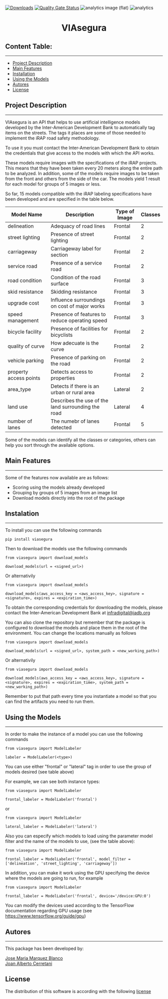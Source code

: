 [![Downloads](https://pepy.tech/badge/viasegura)](https://pepy.tech/project/viasegura)
[![Quality Gate Status](https://sonarcloud.io/api/project_badges/measure?project=EL-BID_VIAsegura&metric=alert_status)](https://sonarcloud.io/summary/new_code?id=EL-BID_VIAsegura)
![analytics image (flat)](https://raw.githubusercontent.com/vitr/google-analytics-beacon/master/static/badge-flat.gif)
![analytics](https://www.google-analytics.com/collect?v=1&cid=555&t=pageview&ec=repo&ea=open&dp=/VIAsegura/readme&dt=&tid=UA-4677001-16)
<h1 align="center"> VIAsegura</h1>

## Content Table:
---

- [Project Description](#project-description)
- [Main Features](#main-features)
- [Installation](#installation)
- [Using the Models](#using-the-models)
- [Autores](#autores)
- [License](#license)



## Project Description
---

VIAsegura is an API that helps to use artificial intelligence models developed by the Inter-American Development Bank to automatically tag items on the streets. The tags it places are some of those needed to implement the iRAP road safety methodology. 

To use it you must contact the Inter-American Development Bank to obtain the credentials that give access to the models with which the API works.

These models require images with the specifications of the iRAP projects. This means that they have been taken every 20 meters along the entire path to be analyzed. In addition, some of the models require images to be taken from the front and others from the side of the car. The models yield 1 result for each model for groups of 5 images or less. 

So far, 15 models compatible with the iRAP labeling specifications have been developed and are specified in the table below. 


| Model Name             | Description                                   | Type of Image | Classes |
|------------------------|---------------------------------------------- | ------------- | ------- |
| delineation            | Adequacy of road lines                        | Frontal       | 2       |
| street lighting        | Presence of street lighting                   | Frontal       | 2       |
| carriageway            | Carriageway label for section                 | Frontal       | 2       |
| service road           | Presence of a service road                    | Frontal       | 2       |
| road condition         | Condition of the road surface                 | Frontal       | 3       |
| skid resistance        | Skidding resistance                           | Frontal       | 3       |
| upgrade cost           | Influence surroundings on cost of major works | Frontal       | 3       |
| speed management       | Presence of features to reduce operating speed| Frontal       | 3       |
| bicycle facility       | Presence of facilities for bicyclists         | Frontal       | 2       |
| quality of curve       | How adecuate is the curve                     | Frontal       | 2       |
| vehicle parking        | Presence of parking on the road               | Frontal       | 2       |
| property access points | Detects access to properties                  | Frontal       | 2       |
| area_type              | Detects if there is an urban or rural area    | Lateral       | 2       |
| land use               | Describes the use of the land surrounding the road | Lateral       | 4       |
| number of lanes        | The numebr of lanes detected                  | Frontal       | 5       |

Some of the models can identify all the classes or categories, others can help you sort through the available options.

## Main Features
---

Some of the features now available are as follows:

- Scoring using the models already developed
- Grouping by groups of 5 images from an image list
- Download models directly into the root of the package

## Instalation
---

To install you can use the following commands

```
pip install viasegura

```

Then to download the models use the following commands

```
from viasegura import download_models

download_models(url = <signed_url>)
```

Or alternativily

```
from viasegura import download_models

download_models(aws_access_key = <aws_access_key>, signature = <signature>, expires = <expiration_time>)
```


To obtain the corresponding credentials for downloading the models, please contact the Inter-American Development Bank at infradigital@iadb.org

You can also clone the repository but remember that the package is configured to download the models and place them in the root of the environment. You can change the locations manually as follows

```
from viasegura import download_models

download_models(url = <signed_url>, system_path = <new_working_path>)
```

Or alternativily

```
from viasegura import download_models

download_models(aws_access_key = <aws_access_key>, signature = <signature>, expires = <expiration_time>, system_path = <new_working_path>)
```


Remember to put that path every time you instantiate a model so that you can find the artifacts you need to run them.

## Using the Models
---

In order to make the instance of a model you can use the following commands

```
from viasegura import ModelLabeler

labeler = ModelLabeler(<type>) 
```

You can use either "frontal" or "lateral" tag in order to use the group of models desired (see table above)


For example, we can see both instance types:


```
from viasegura import ModelLabeler

frontal_labeler = ModelLabeler('frontal') 
```

or 

```
from viasegura import ModelLabeler

lateral_labeler = ModelLabeler('lateral') 
```

Also you can especify which models to load using the parameter model filter and the name of the models to use, (see the table above):

```
from viasegura import ModelLabeler

frontal_labeler = ModelLabeler('frontal', model_filter = ['delineation', 'street_lighting', 'carriageway']) 
```

In addition, you can make it work using the GPU specifying the device where the models are going to run, for example

```
from viasegura import ModelLabeler

frontal_labeler = ModelLabeler('frontal', device='/device:GPU:0') 
```

You can modify the devices used according to the TensorFlow documentation regarding GPU usage (see https://www.tensorflow.org/guide/gpu)

## Autores
---

This package has been developed by:

<a href="https://github.com/J0s3M4rqu3z" target="blank">Jose Maria Marquez Blanco</a>
<br/>
<a href="https://www.linkedin.com/in/joancerretani/" target="blank">Joan Alberto Cerretani</a>

## License

The distribution of this software is according with the following [license](https://github.com/EL-BID/VIAsegura/blob/main/LICENSE.md)
